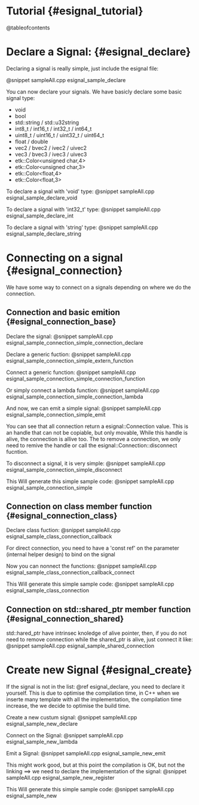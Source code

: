 Tutorial                                         {#esignal_tutorial}
========

@tableofcontents

Declare a Signal:                                {#esignal_declare}
=================

Declaring a signal is really simple, just include the esignal file:

@snippet sampleAll.cpp esignal_sample_declare

You can now declare your signals. We have basicly declare some basic signal type:
  - void
  - bool
  - std::string / std::u32string
  - int8_t / int16_t / int32_t / int64_t
  - uint8_t / uint16_t / uint32_t / uint64_t
  - float / double
  - vec2 / bvec2 / ivec2 / uivec2
  - vec3 / bvec3 / ivec3 / uivec3
  - etk::Color<unsigned char,4>
  - etk::Color<unsigned char,3>
  - etk::Color<float,4>
  - etk::Color<float,3>

To declare a signal with 'void' type:
@snippet sampleAll.cpp esignal_sample_declare_void

To declare a signal with 'int32_t' type:
@snippet sampleAll.cpp esignal_sample_declare_int

To declare a signal with 'string' type:
@snippet sampleAll.cpp esignal_sample_declare_string


Connecting on a signal                           {#esignal_connection}
======================

We have some way to connect on a signals depending on where we do the connection.

Connection and basic emition                     {#esignal_connection_base}
----------------------------

Declare the signal:
@snippet sampleAll.cpp esignal_sample_connection_simple_connection_declare

Declare a generic fuction:
@snippet sampleAll.cpp esignal_sample_connection_simple_extern_function

Connect a generic function:
@snippet sampleAll.cpp esignal_sample_connection_simple_connection_function

Or simply connect a lambda function:
@snippet sampleAll.cpp esignal_sample_connection_simple_connection_lambda

And now, we can emit a simple signal:
@snippet sampleAll.cpp esignal_sample_connection_simple_emit

You can see that all connection return a esignal::Connection value. This is an handle that can not be copiable, but only movable, While this handle is alive, the connection is allive too.
The to remove a connection, we only need to remive the handle or call the esignal::Connection::disconnect fucntion.

To disconnect a signal, it is very simple:
@snippet sampleAll.cpp esignal_sample_connection_simple_disconnect


This Will generate this simple sample code:
@snippet sampleAll.cpp esignal_sample_connection_simple


Connection on class member function                     {#esignal_connection_class}
-----------------------------------

Declare class fuction:
@snippet sampleAll.cpp esignal_sample_class_connection_callback

For direct connection, you need to have a 'const ref' on the parameter (internal helper design) to bind on the signal

Now you can nonnect the functions:
@snippet sampleAll.cpp esignal_sample_class_connection_callback_connect

This Will generate this simple sample code:
@snippet sampleAll.cpp esignal_sample_class_connection

Connection on std::shared_ptr<class> member function                     {#esignal_connection_shared}
----------------------------------------------------

std::hared_ptr have intrinsec knoledge of alive pointer, then, if you do not need to remove connection while the shared_ptr is alive, just connect it like:
@snippet sampleAll.cpp esignal_sample_shared_connection

Create new Signal                           {#esignal_create}
=================

If the signal is not in the list: @ref esignal_declare, you need to declare it yourself. This is due to optimise the compilation time,
in C++ when we inserte many template with all the implementation, the compilation time increase, the we decide to optimise the build time.

Create a new custum signal:
@snippet sampleAll.cpp esignal_sample_new_declare

Connect on the Signal:
@snippet sampleAll.cpp esignal_sample_new_lambda

Emit a Signal:
@snippet sampleAll.cpp esignal_sample_new_emit

This might work good, but at this point the compilation is OK, but not the linking ==> we need to declare the implementation of the signal:
@snippet sampleAll.cpp esignal_sample_new_register



This Will generate this simple sample code:
@snippet sampleAll.cpp esignal_sample_new